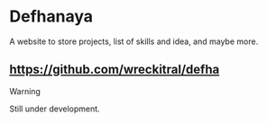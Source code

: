 # Defhanaya

A website to store projects, list of skills and idea, and maybe more.

## https://github.com/wreckitral/defha

> [!WARNING]  
> Still under development.


